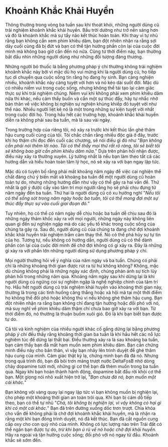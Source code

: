# Khoảnh Khắc Khải Huyền

Thông thường trong vòng ba tuần sau khi thoát khỏi, những người dùng cũ trải nghiệm khoảnh khắc khải huyền. Bầu trời dường như trở nên sáng hơn và đó là khoảnh khắc mà sự tẩy não kết thúc hoàn toàn. Khi thay vì tự nhủ rằng bạn không cần xem phim khiêu dâm, bạn đột nhiên nhận ra rằng sợi dây cuối cùng đã bị đứt và bạn có thể tận hưởng phần còn lại của cuộc đời mình mà không bao giờ cần đến nó nữa. Cũng từ thời điểm này, bạn thường bắt đầu nhìn những người dùng như những đối tượng đáng thương.

Những người bỏ thuốc lá bằng phương pháp ý chí thường không trải nghiệm khoảnh khắc này bởi vì mặc dù họ vui mừng khi là người dùng cũ, họ tiếp tục di chuyển qua cuộc sống tin rằng họ đang hy sinh. Bạn càng nghiện nhiều, khoảnh khắc này càng tuyệt vời hơn và nó kéo dài suốt đời. Mặc dù có nhiều niềm vui trong cuộc sống, nhưng không thể tái tạo lại cảm giác thực sự khi trải nghiệm chúng. Niềm vui khi không phải xem phim khiêu dâm nữa thì khác, nếu cảm thấy buồn và cần một sự thúc đẩy, hãy tự nhắc nhở bản thân về việc không bị nghiện sự nghiện khủng khiếp đó tuyệt vời như thế nào. Nhiều người liệt kê nó là một trong những sự kiện tuyệt vời nhất trong cuộc đời họ. Trong hầu hết các trường hợp, khoảnh khắc khải huyền diễn ra không phải sau ba tuần, mà là sau vài ngày.

Trong trường hợp của riêng tôi, nó xảy ra trước khi kết thúc lần ghé thăm hậu cung cuối cùng của tôi. Tôi chắc chắn rằng nhiều độc giả ở đây, trước khi họ thậm chí đọc đến cuối các chương, sẽ nói điều gì đó như "*Bạn không cần phải nói thêm lời nào. Tôi có thể thấy mọi thứ rất rõ ràng, tôi sẽ biết tôi sẽ không bao giờ cần phim khiêu dâm nữa.*" Dựa trên phản hồi nhận được, điều này xảy ra thường xuyên. Lý tưởng nhất là nếu bạn làm theo tất cả các hướng dẫn và hiểu hoàn toàn tâm lý học, nó sẽ xảy ra với bạn ngay lập tức.

Mặc dù có tuyên bố rằng phải mất khoảng năm ngày để việc cai nghiện thể chất đáng chú ý biến mất và khoảng ba tuần để một người dùng cũ hoàn toàn tự do, nhưng những hướng dẫn như vậy có thể gây ra hai vấn đề. Thứ nhất là gợi ý được cấy vào tâm trí mọi người rằng họ sẽ phải chịu đựng từ năm ngày đến ba tuần. Thứ hai là người dùng cũ có xu hướng nghĩ "*Nếu tôi có thể sống sót trong năm ngày hoặc ba tuần, tôi có thể mong đợi một sự thúc đẩy thực sự vào cuối giai đoạn đó.*"

Tuy nhiên, họ có thể có năm ngày dễ chịu hoặc ba tuần dễ chịu sau đó là những ngày thảm khốc xảy ra với mọi người, những ngày này không liên quan gì đến sự nghiện ngập mà do các yếu tố khác trong cuộc sống của chúng ta gây ra. Sau đó, người dùng cũ của chúng ta đang chờ đợi khoảnh khắc khải huyền trải nghiệm trầm cảm thay thế. Nó có thể phá hủy sự tự tin của họ. Tương tự, nếu không có hướng dẫn, người dùng cũ có thể dành phần còn lại của cuộc đời mình để chờ đợi không có gì xảy ra. Đây là những gì xảy ra với phần lớn những người dừng sử dụng phương pháp ý chí.

Mọi người thường hỏi về ý nghĩa của năm ngày và ba tuần. Chúng có phải chỉ là những khoảng thời gian được rút ra từ hư không không? Không, mặc dù chúng không phải là những ngày xác định, chúng phản ánh sự tích lũy phản hồi trong những năm qua. Khoảng năm ngày sau khi dừng lại là khi người dùng cũ ngừng coi sự nghiện ngập là nghề nghiệp chính của tâm trí họ. Hầu hết người dùng cũ trải nghiệm khải huyền vào khoảng thời gian này, thường là trong các tình huống căng thẳng hoặc xã hội mà tại một thời điểm họ không thể đối phó hoặc không thú vị nếu không ghé thăm hậu cung. Bạn đột nhiên nhận ra rằng bạn không chỉ đang tận hưởng hoặc đối phó với nó, mà suy nghĩ về phim khiêu dâm thậm chí chưa bao giờ xảy ra với bạn. Từ thời điểm đó, nó thường là thuận buồm xuôi gió. Đó là khi bạn biết bạn được tự do.

Cả tôi và kinh nghiệm của nhiều người khác cố gắng dừng lại bằng phương pháp *ý chí* đều thấy rằng khoảng thời gian ba tuần là khi hầu hết các nỗ lực nghiêm túc để dừng lại thất bại. Điều thường xảy ra là sau khoảng ba tuần, bạn cảm thấy bạn đã mất ham muốn xem phim khiêu dâm. Bạn cần chứng minh điều này cho bản thân, vì vậy bạn nhảy lên trình duyệt để ghé thăm hậu cung của mình. Cảm giác thật kỳ lạ, chứng minh bạn đã đá nó. Nhưng trong quá trình đó, bạn đã bôi trơn máng trượt nước DeltaFosB nhờ dòng chảy dopamine tươi mới, những gì cơ thể bạn đã thèm muốn trong ba tuần qua. Ngay khi bạn hoàn thành hành động, dopamine bắt đầu rời khỏi cơ thể bạn. Một giọng nói nhỏ xuất hiện trở lại, "*Bạn chưa đá nó, bạn muốn một cái khác.*"

Bạn không vội vàng quay lại ngay lập tức vì bạn không muốn bị nghiện lại, cho phép một khoảng thời gian an toàn trôi qua. Khi bạn bị cám dỗ tiếp theo, bạn có thể tự nhủ "*Chà, tôi không bị nghiện lại, vì vậy không có hại gì khi có một cái khác.*" Bạn đã trên đường xuống dốc trơn trượt. Chìa khóa cho vấn đề không phải là chờ đợi khoảnh khắc khải huyền, mà là nhận ra rằng một khi bạn đóng trình duyệt, nó đã kết thúc. Bạn đã cắt nguồn cung cấp oxy cho con quỷ nhỏ của mình. Không có lực lượng nào trên Trái đất có thể ngăn bạn được tự do, *trừ khi bạn ủ rũ về nó hoặc chờ đợi khải huyền.* Hãy ra ngoài và tận hưởng cuộc sống; đối phó với nó ngay từ đầu. Khoảnh khắc sẽ sớm đến.
